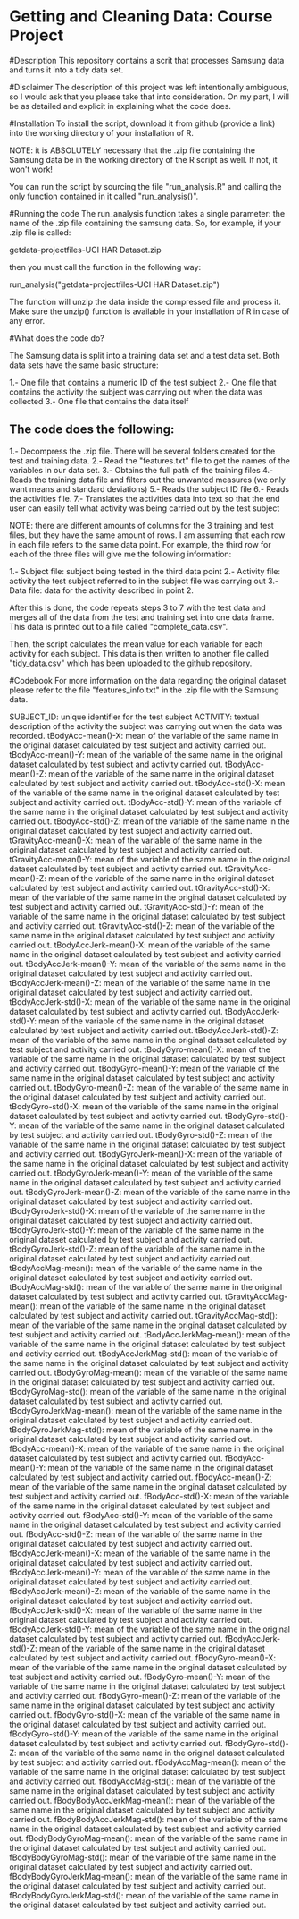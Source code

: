 Getting and Cleaning Data: Course Project
=========================================

#Description
This repository contains a scrit that processes Samsung data and turns it into a tidy data set.

#Disclaimer
The description of this project was left intentionally ambiguous, so I would ask that you please take that into consideration. On my part, I will be as detailed and explicit in explaining what the code does.

#Installation
To install the script, download it from github (provide a link) into the working directory of your installation of R.

NOTE: it is ABSOLUTELY necessary that the .zip file containing the Samsung data be in the working directory of the R script as well. If not, it won't work!

You can run the script by sourcing the file "run_analysis.R" and calling the only function contained in it called "run_analysis()".

#Running the code
The run_analysis function takes a single parameter: the name of the .zip file containing the samsung data. So, for example, if your .zip file is called:

getdata-projectfiles-UCI HAR Dataset.zip

then you must call the function in the following way:

run_analysis("getdata-projectfiles-UCI HAR Dataset.zip")

The function will unzip the data inside the compressed file and process it. Make sure the unzip() function is available in your installation of R in case of any error.


#What does the code do?

The Samsung data is split into a training data set and a test data set. Both data sets have the same basic structure:

1.- One file that contains a numeric ID of the test subject
2.- One file that contains the activity the subject was carrying out when the data was collected
3.- One file that contains the data itself

## The code does the following:

1.- Decompress the .zip file. There will be several folders created for the test and training data.
2.- Read the "features.txt" file to get the names of the variables in our data set.
3.- Obtains the full path of the training files
4.- Reads the training data file and filters out the unwanted measures (we only want means and standard deviations)
5.- Reads the subject ID file
6.- Reads the activities file.
7.- Translates the activities data into text so that the end user can easily tell what activity was being carried out by the test subject

NOTE: there are different amounts of columns for the 3 training and test files, but they have the same amount of rows. I am assuming that each row in each file refers to the same data point. For example, the third row for each of the three files will give me the following information:

1.- Subject file: subject being tested in the third data point
2.- Activity file: activity the test subject referred to in the subject file was carrying out
3.- Data file: data for the activity described in point 2.

After this is done, the code repeats steps 3 to 7 with the test data and merges all of the data from the test and training set into one data frame. This data is printed out to a file called "complete_data.csv".

Then, the script calculates the mean value for each variable for each activity for each subject. This data is then written to another file called "tidy_data.csv" which has been uploaded to the github repository.


#Codebook
For more information on the data regarding the original dataset please refer to the file "features_info.txt" in the .zip file with the Samsung data.

SUBJECT_ID: unique identifier for the test subject
ACTIVITY: textual description of the activity the subject was carrying out when the data was recorded.
tBodyAcc-mean()-X: mean of the variable of the same name in the original dataset calculated by test subject and activity carried out.
tBodyAcc-mean()-Y: mean of the variable of the same name in the original dataset calculated by test subject and activity carried out.
tBodyAcc-mean()-Z: mean of the variable of the same name in the original dataset calculated by test subject and activity carried out.
tBodyAcc-std()-X: mean of the variable of the same name in the original dataset calculated by test subject and activity carried out.
tBodyAcc-std()-Y: mean of the variable of the same name in the original dataset calculated by test subject and activity carried out.
tBodyAcc-std()-Z: mean of the variable of the same name in the original dataset calculated by test subject and activity carried out.
tGravityAcc-mean()-X: mean of the variable of the same name in the original dataset calculated by test subject and activity carried out.
tGravityAcc-mean()-Y: mean of the variable of the same name in the original dataset calculated by test subject and activity carried out.
tGravityAcc-mean()-Z: mean of the variable of the same name in the original dataset calculated by test subject and activity carried out.
tGravityAcc-std()-X: mean of the variable of the same name in the original dataset calculated by test subject and activity carried out.
tGravityAcc-std()-Y: mean of the variable of the same name in the original dataset calculated by test subject and activity carried out.
tGravityAcc-std()-Z: mean of the variable of the same name in the original dataset calculated by test subject and activity carried out.
tBodyAccJerk-mean()-X: mean of the variable of the same name in the original dataset calculated by test subject and activity carried out.
tBodyAccJerk-mean()-Y: mean of the variable of the same name in the original dataset calculated by test subject and activity carried out.
tBodyAccJerk-mean()-Z: mean of the variable of the same name in the original dataset calculated by test subject and activity carried out.
tBodyAccJerk-std()-X: mean of the variable of the same name in the original dataset calculated by test subject and activity carried out.
tBodyAccJerk-std()-Y: mean of the variable of the same name in the original dataset calculated by test subject and activity carried out.
tBodyAccJerk-std()-Z: mean of the variable of the same name in the original dataset calculated by test subject and activity carried out.
tBodyGyro-mean()-X: mean of the variable of the same name in the original dataset calculated by test subject and activity carried out.
tBodyGyro-mean()-Y: mean of the variable of the same name in the original dataset calculated by test subject and activity carried out.
tBodyGyro-mean()-Z: mean of the variable of the same name in the original dataset calculated by test subject and activity carried out.
tBodyGyro-std()-X: mean of the variable of the same name in the original dataset calculated by test subject and activity carried out.
tBodyGyro-std()-Y: mean of the variable of the same name in the original dataset calculated by test subject and activity carried out.
tBodyGyro-std()-Z: mean of the variable of the same name in the original dataset calculated by test subject and activity carried out.
tBodyGyroJerk-mean()-X: mean of the variable of the same name in the original dataset calculated by test subject and activity carried out.
tBodyGyroJerk-mean()-Y: mean of the variable of the same name in the original dataset calculated by test subject and activity carried out.
tBodyGyroJerk-mean()-Z: mean of the variable of the same name in the original dataset calculated by test subject and activity carried out.
tBodyGyroJerk-std()-X: mean of the variable of the same name in the original dataset calculated by test subject and activity carried out.
tBodyGyroJerk-std()-Y: mean of the variable of the same name in the original dataset calculated by test subject and activity carried out.
tBodyGyroJerk-std()-Z: mean of the variable of the same name in the original dataset calculated by test subject and activity carried out.
tBodyAccMag-mean(): mean of the variable of the same name in the original dataset calculated by test subject and activity carried out.
tBodyAccMag-std(): mean of the variable of the same name in the original dataset calculated by test subject and activity carried out.
tGravityAccMag-mean(): mean of the variable of the same name in the original dataset calculated by test subject and activity carried out.
tGravityAccMag-std(): mean of the variable of the same name in the original dataset calculated by test subject and activity carried out.
tBodyAccJerkMag-mean(): mean of the variable of the same name in the original dataset calculated by test subject and activity carried out.
tBodyAccJerkMag-std(): mean of the variable of the same name in the original dataset calculated by test subject and activity carried out.
tBodyGyroMag-mean(): mean of the variable of the same name in the original dataset calculated by test subject and activity carried out.
tBodyGyroMag-std(): mean of the variable of the same name in the original dataset calculated by test subject and activity carried out.
tBodyGyroJerkMag-mean(): mean of the variable of the same name in the original dataset calculated by test subject and activity carried out.
tBodyGyroJerkMag-std(): mean of the variable of the same name in the original dataset calculated by test subject and activity carried out.
fBodyAcc-mean()-X: mean of the variable of the same name in the original dataset calculated by test subject and activity carried out.
fBodyAcc-mean()-Y: mean of the variable of the same name in the original dataset calculated by test subject and activity carried out.
fBodyAcc-mean()-Z: mean of the variable of the same name in the original dataset calculated by test subject and activity carried out.
fBodyAcc-std()-X: mean of the variable of the same name in the original dataset calculated by test subject and activity carried out.
fBodyAcc-std()-Y: mean of the variable of the same name in the original dataset calculated by test subject and activity carried out.
fBodyAcc-std()-Z: mean of the variable of the same name in the original dataset calculated by test subject and activity carried out.
fBodyAccJerk-mean()-X: mean of the variable of the same name in the original dataset calculated by test subject and activity carried out.
fBodyAccJerk-mean()-Y: mean of the variable of the same name in the original dataset calculated by test subject and activity carried out.
fBodyAccJerk-mean()-Z: mean of the variable of the same name in the original dataset calculated by test subject and activity carried out.
fBodyAccJerk-std()-X: mean of the variable of the same name in the original dataset calculated by test subject and activity carried out.
fBodyAccJerk-std()-Y: mean of the variable of the same name in the original dataset calculated by test subject and activity carried out.
fBodyAccJerk-std()-Z: mean of the variable of the same name in the original dataset calculated by test subject and activity carried out.
fBodyGyro-mean()-X: mean of the variable of the same name in the original dataset calculated by test subject and activity carried out.
fBodyGyro-mean()-Y: mean of the variable of the same name in the original dataset calculated by test subject and activity carried out.
fBodyGyro-mean()-Z: mean of the variable of the same name in the original dataset calculated by test subject and activity carried out.
fBodyGyro-std()-X: mean of the variable of the same name in the original dataset calculated by test subject and activity carried out.
fBodyGyro-std()-Y: mean of the variable of the same name in the original dataset calculated by test subject and activity carried out.
fBodyGyro-std()-Z: mean of the variable of the same name in the original dataset calculated by test subject and activity carried out.
fBodyAccMag-mean(): mean of the variable of the same name in the original dataset calculated by test subject and activity carried out.
fBodyAccMag-std(): mean of the variable of the same name in the original dataset calculated by test subject and activity carried out.
fBodyBodyAccJerkMag-mean(): mean of the variable of the same name in the original dataset calculated by test subject and activity carried out.
fBodyBodyAccJerkMag-std(): mean of the variable of the same name in the original dataset calculated by test subject and activity carried out.
fBodyBodyGyroMag-mean(): mean of the variable of the same name in the original dataset calculated by test subject and activity carried out.
fBodyBodyGyroMag-std(): mean of the variable of the same name in the original dataset calculated by test subject and activity carried out.
fBodyBodyGyroJerkMag-mean(): mean of the variable of the same name in the original dataset calculated by test subject and activity carried out.
fBodyBodyGyroJerkMag-std(): mean of the variable of the same name in the original dataset calculated by test subject and activity carried out.
